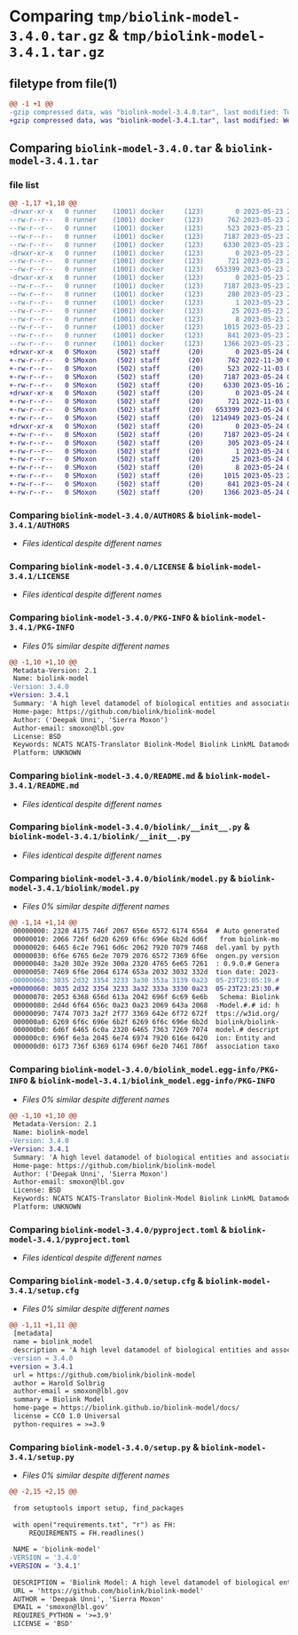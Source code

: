 # Comparing `tmp/biolink-model-3.4.0.tar.gz` & `tmp/biolink-model-3.4.1.tar.gz`

## filetype from file(1)

```diff
@@ -1 +1 @@
-gzip compressed data, was "biolink-model-3.4.0.tar", last modified: Tue May 23 23:22:56 2023, max compression
+gzip compressed data, was "biolink-model-3.4.1.tar", last modified: Wed May 24 00:29:50 2023, max compression
```

## Comparing `biolink-model-3.4.0.tar` & `biolink-model-3.4.1.tar`

### file list

```diff
@@ -1,17 +1,18 @@
-drwxr-xr-x   0 runner    (1001) docker     (123)        0 2023-05-23 23:22:56.678416 biolink-model-3.4.0/
--rw-r--r--   0 runner    (1001) docker     (123)      762 2023-05-23 23:22:49.000000 biolink-model-3.4.0/AUTHORS
--rw-r--r--   0 runner    (1001) docker     (123)      523 2023-05-23 23:22:49.000000 biolink-model-3.4.0/LICENSE
--rw-r--r--   0 runner    (1001) docker     (123)     7187 2023-05-23 23:22:56.678416 biolink-model-3.4.0/PKG-INFO
--rw-r--r--   0 runner    (1001) docker     (123)     6330 2023-05-23 23:22:49.000000 biolink-model-3.4.0/README.md
-drwxr-xr-x   0 runner    (1001) docker     (123)        0 2023-05-23 23:22:56.678416 biolink-model-3.4.0/biolink/
--rw-r--r--   0 runner    (1001) docker     (123)      721 2023-05-23 23:22:49.000000 biolink-model-3.4.0/biolink/__init__.py
--rw-r--r--   0 runner    (1001) docker     (123)   653399 2023-05-23 23:22:49.000000 biolink-model-3.4.0/biolink/model.py
-drwxr-xr-x   0 runner    (1001) docker     (123)        0 2023-05-23 23:22:56.678416 biolink-model-3.4.0/biolink_model.egg-info/
--rw-r--r--   0 runner    (1001) docker     (123)     7187 2023-05-23 23:22:56.000000 biolink-model-3.4.0/biolink_model.egg-info/PKG-INFO
--rw-r--r--   0 runner    (1001) docker     (123)      280 2023-05-23 23:22:56.000000 biolink-model-3.4.0/biolink_model.egg-info/SOURCES.txt
--rw-r--r--   0 runner    (1001) docker     (123)        1 2023-05-23 23:22:56.000000 biolink-model-3.4.0/biolink_model.egg-info/dependency_links.txt
--rw-r--r--   0 runner    (1001) docker     (123)       25 2023-05-23 23:22:56.000000 biolink-model-3.4.0/biolink_model.egg-info/requires.txt
--rw-r--r--   0 runner    (1001) docker     (123)        8 2023-05-23 23:22:56.000000 biolink-model-3.4.0/biolink_model.egg-info/top_level.txt
--rw-r--r--   0 runner    (1001) docker     (123)     1015 2023-05-23 23:22:49.000000 biolink-model-3.4.0/pyproject.toml
--rw-r--r--   0 runner    (1001) docker     (123)      841 2023-05-23 23:22:56.682417 biolink-model-3.4.0/setup.cfg
--rw-r--r--   0 runner    (1001) docker     (123)     1366 2023-05-23 23:22:49.000000 biolink-model-3.4.0/setup.py
+drwxr-xr-x   0 SMoxon     (502) staff       (20)        0 2023-05-24 00:29:50.820907 biolink-model-3.4.1/
+-rw-r--r--   0 SMoxon     (502) staff       (20)      762 2022-11-30 01:03:34.000000 biolink-model-3.4.1/AUTHORS
+-rw-r--r--   0 SMoxon     (502) staff       (20)      523 2022-11-03 00:23:30.000000 biolink-model-3.4.1/LICENSE
+-rw-r--r--   0 SMoxon     (502) staff       (20)     7187 2023-05-24 00:29:50.821058 biolink-model-3.4.1/PKG-INFO
+-rw-r--r--   0 SMoxon     (502) staff       (20)     6330 2023-05-16 23:18:34.000000 biolink-model-3.4.1/README.md
+drwxr-xr-x   0 SMoxon     (502) staff       (20)        0 2023-05-24 00:29:50.815277 biolink-model-3.4.1/biolink/
+-rw-r--r--   0 SMoxon     (502) staff       (20)      721 2022-11-03 00:23:30.000000 biolink-model-3.4.1/biolink/__init__.py
+-rw-r--r--   0 SMoxon     (502) staff       (20)   653399 2023-05-24 00:28:38.000000 biolink-model-3.4.1/biolink/model.py
+-rw-r--r--   0 SMoxon     (502) staff       (20)  1214949 2023-05-24 00:22:00.000000 biolink-model-3.4.1/biolink/pydanticmodel.py
+drwxr-xr-x   0 SMoxon     (502) staff       (20)        0 2023-05-24 00:29:50.820671 biolink-model-3.4.1/biolink_model.egg-info/
+-rw-r--r--   0 SMoxon     (502) staff       (20)     7187 2023-05-24 00:29:50.000000 biolink-model-3.4.1/biolink_model.egg-info/PKG-INFO
+-rw-r--r--   0 SMoxon     (502) staff       (20)      305 2023-05-24 00:29:50.000000 biolink-model-3.4.1/biolink_model.egg-info/SOURCES.txt
+-rw-r--r--   0 SMoxon     (502) staff       (20)        1 2023-05-24 00:29:50.000000 biolink-model-3.4.1/biolink_model.egg-info/dependency_links.txt
+-rw-r--r--   0 SMoxon     (502) staff       (20)       25 2023-05-24 00:29:50.000000 biolink-model-3.4.1/biolink_model.egg-info/requires.txt
+-rw-r--r--   0 SMoxon     (502) staff       (20)        8 2023-05-24 00:29:50.000000 biolink-model-3.4.1/biolink_model.egg-info/top_level.txt
+-rw-r--r--   0 SMoxon     (502) staff       (20)     1015 2023-05-23 23:04:16.000000 biolink-model-3.4.1/pyproject.toml
+-rw-r--r--   0 SMoxon     (502) staff       (20)      841 2023-05-24 00:29:50.821773 biolink-model-3.4.1/setup.cfg
+-rw-r--r--   0 SMoxon     (502) staff       (20)     1366 2023-05-24 00:28:08.000000 biolink-model-3.4.1/setup.py
```

### Comparing `biolink-model-3.4.0/AUTHORS` & `biolink-model-3.4.1/AUTHORS`

 * *Files identical despite different names*

### Comparing `biolink-model-3.4.0/LICENSE` & `biolink-model-3.4.1/LICENSE`

 * *Files identical despite different names*

### Comparing `biolink-model-3.4.0/PKG-INFO` & `biolink-model-3.4.1/PKG-INFO`

 * *Files 0% similar despite different names*

```diff
@@ -1,10 +1,10 @@
 Metadata-Version: 2.1
 Name: biolink-model
-Version: 3.4.0
+Version: 3.4.1
 Summary: 'A high level datamodel of biological entities and associations'
 Home-page: https://github.com/biolink/biolink-model
 Author: ('Deepak Unni', 'Sierra Moxon')
 Author-email: smoxon@lbl.gov
 License: BSD
 Keywords: NCATS NCATS-Translator Biolink-Model Biolink LinkML Datamodel
 Platform: UNKNOWN
```

### Comparing `biolink-model-3.4.0/README.md` & `biolink-model-3.4.1/README.md`

 * *Files identical despite different names*

### Comparing `biolink-model-3.4.0/biolink/__init__.py` & `biolink-model-3.4.1/biolink/__init__.py`

 * *Files identical despite different names*

### Comparing `biolink-model-3.4.0/biolink/model.py` & `biolink-model-3.4.1/biolink/model.py`

 * *Files 0% similar despite different names*

```diff
@@ -1,14 +1,14 @@
 00000000: 2320 4175 746f 2067 656e 6572 6174 6564  # Auto generated
 00000010: 2066 726f 6d20 6269 6f6c 696e 6b2d 6d6f   from biolink-mo
 00000020: 6465 6c2e 7961 6d6c 2062 7920 7079 7468  del.yaml by pyth
 00000030: 6f6e 6765 6e2e 7079 2076 6572 7369 6f6e  ongen.py version
 00000040: 3a20 302e 392e 300a 2320 4765 6e65 7261  : 0.9.0.# Genera
 00000050: 7469 6f6e 2064 6174 653a 2032 3032 332d  tion date: 2023-
-00000060: 3035 2d32 3354 3233 3a30 353a 3139 0a23  05-23T23:05:19.#
+00000060: 3035 2d32 3354 3233 3a32 333a 3330 0a23  05-23T23:23:30.#
 00000070: 2053 6368 656d 613a 2042 696f 6c69 6e6b   Schema: Biolink
 00000080: 2d4d 6f64 656c 0a23 0a23 2069 643a 2068  -Model.#.# id: h
 00000090: 7474 7073 3a2f 2f77 3369 642e 6f72 672f  ttps://w3id.org/
 000000a0: 6269 6f6c 696e 6b2f 6269 6f6c 696e 6b2d  biolink/biolink-
 000000b0: 6d6f 6465 6c0a 2320 6465 7363 7269 7074  model.# descript
 000000c0: 696f 6e3a 2045 6e74 6974 7920 616e 6420  ion: Entity and 
 000000d0: 6173 736f 6369 6174 696f 6e20 7461 786f  association taxo
```

### Comparing `biolink-model-3.4.0/biolink_model.egg-info/PKG-INFO` & `biolink-model-3.4.1/biolink_model.egg-info/PKG-INFO`

 * *Files 0% similar despite different names*

```diff
@@ -1,10 +1,10 @@
 Metadata-Version: 2.1
 Name: biolink-model
-Version: 3.4.0
+Version: 3.4.1
 Summary: 'A high level datamodel of biological entities and associations'
 Home-page: https://github.com/biolink/biolink-model
 Author: ('Deepak Unni', 'Sierra Moxon')
 Author-email: smoxon@lbl.gov
 License: BSD
 Keywords: NCATS NCATS-Translator Biolink-Model Biolink LinkML Datamodel
 Platform: UNKNOWN
```

### Comparing `biolink-model-3.4.0/pyproject.toml` & `biolink-model-3.4.1/pyproject.toml`

 * *Files identical despite different names*

### Comparing `biolink-model-3.4.0/setup.cfg` & `biolink-model-3.4.1/setup.cfg`

 * *Files 0% similar despite different names*

```diff
@@ -1,11 +1,11 @@
 [metadata]
 name = biolink_model
 description = 'A high level datamodel of biological entities and associations'
-version = 3.4.0
+version = 3.4.1
 url = https://github.com/biolink/biolink-model
 author = Harold Solbrig
 author-email = smoxon@lbl.gov
 summary = Biolink Model
 home-page = https://biolink.github.io/biolink-model/docs/
 license = CC0 1.0 Universal
 python-requires = >=3.9
```

### Comparing `biolink-model-3.4.0/setup.py` & `biolink-model-3.4.1/setup.py`

 * *Files 0% similar despite different names*

```diff
@@ -2,15 +2,15 @@
 
 from setuptools import setup, find_packages
 
 with open("requirements.txt", "r") as FH:
     REQUIREMENTS = FH.readlines()
 
 NAME = 'biolink-model'
-VERSION = '3.4.0'
+VERSION = '3.4.1'
 
 DESCRIPTION = 'Biolink Model: A high level datamodel of biological entities and associations'
 URL = 'https://github.com/biolink/biolink-model'
 AUTHOR = 'Deepak Unni', 'Sierra Moxon'
 EMAIL = 'smoxon@lbl.gov'
 REQUIRES_PYTHON = '>=3.9'
 LICENSE = 'BSD'
```

